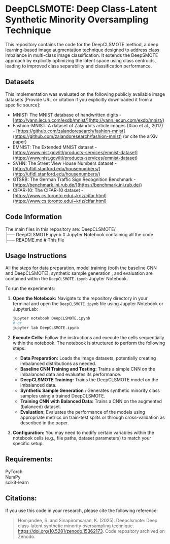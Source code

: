 # DeepCLSMOTE: Deep Class-Latent Synthetic Minority Oversampling Technique

  This repository contains the code for the DeepCLSMOTE method, a deep learning-based image augmentation technique designed to address class imbalance in multi-class image classification. It extends the DeepSMOTE approach by explicitly optimizing the latent space using class centroids, leading to improved class separability and classification performance.
  
## Datasets
This implementation was evaluated on the following publicly available image datasets
[Provide URL or citation if you explicitly downloaded it from a specific source]:
* MNIST: The MNIST database of handwritten digits - [http://yann.lecun.com/exdb/mnist/](http://yann.lecun.com/exdb/mnist/)
* Fashion-MNIST: A dataset of Zalando's article images (Xiao et al., 2017) - [https://github.com/zalandoresearch/fashion-mnist](https://github.com/zalandoresearch/fashion-mnist) (or cite the arXiv paper)
* EMNIST: The Extended MNIST dataset - [https://www.nist.gov/itl/products-services/emnist-dataset](https://www.nist.gov/itl/products-services/emnist-dataset)
* SVHN: The Street View House Numbers dataset - [http://ufldl.stanford.edu/housenumbers/](http://ufldl.stanford.edu/housenumbers/)
* GTSRB: The German Traffic Sign Recognition Benchmark - [https://benchmark.ini.rub.de/](https://benchmark.ini.rub.de/)
* CIFAR-10: The CIFAR-10 dataset - [https://www.cs.toronto.edu/~kriz/cifar.html](https://www.cs.toronto.edu/~kriz/cifar.html)

## Code Information
The main files in this repository are:
DeepCLSMOTE/  
├── DeepCLSMOTE.ipynb     # Jupyter Notebook containing all the code  
├── README.md            # This file 

## Usage Instructions
All the steps for data preparation, model training (both the baseline CNN and DeepCLSMOTE), synthetic sample generation , and evaluation are contained within the `DeepCLSMOTE.ipynb` Jupyter Notebook.

To run the experiments:

1.  **Open the Notebook:** Navigate to the repository directory in your terminal and open the `DeepCLSMOTE.ipynb` file using Jupyter Notebook or JupyterLab:

    ```bash
    jupyter notebook DeepCLSMOTE.ipynb
    # or
    jupyter lab DeepCLSMOTE.ipynb
    ```

2.  **Execute Cells:** Follow the instructions and execute the cells sequentially within the notebook. The notebook is structured to perform the following steps:
    * **Data Preparation:** Loads the image datasets, potentially creating imbalanced distributions as needed.
    * **Baseline CNN Training and Testing:** Trains a simple CNN on the imbalanced data and evaluates its performance.
    * **DeepCLSMOTE Training:** Trains the DeepCLSMOTE model on the imbalanced data.
    * **Synthetic Sample Generation :** Generates synthetic minority class samples using a trained DeepCLSMOTE.
    * **Training CNN with Balanced Data:** Trains a CNN on the augmented (balanced) dataset.
    * **Evaluation:** Evaluates the performance of the models using appropriate metrics on train-test splits or through cross-validation as described in the paper.

3.  **Configuration:** You may need to modify certain variables within the notebook cells (e.g., file paths, dataset parameters) to match your specific setup.

## Requirements:
PyTorch   
NumPy  
scikit-learn  

## Citations: 
If you use this code in your research, please cite the following reference:
> Homjandee, S. and Sinapiromsaran, K. (2025). Deepclsmote: Deep class-latent synthetic minority oversampling technique. https://doi.org/10.5281/zenodo.15362173. Code repository archived on Zenodo.
 
